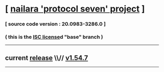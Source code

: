 
# [ [nailara 'protocol seven' project](http://src.nailara.net/) ]

### [ source code version : 20.0983-3286.0 ]

### ( this is the [ISC license](license)d "base" branch )
---
## current [release](https://github.com/anotherlink/nailara/releases) \\\\// [v1.54.7](https://github.com/anotherlink/nailara/releases/tag/v1.54.7)
---
